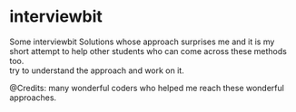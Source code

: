 # interviewbit  
Some interviewbit Solutions whose approach surprises me and it is my short attempt to help other students who can come across these methods too.  
try to understand the approach and work on it.  

@Credits: many wonderful coders who helped me reach these wonderful approaches.  
